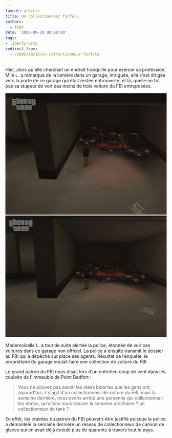 ```yaml
---
layout: article
title: Un collectionneur farfelu
authors:
  - fxbt
date: '2002-09-20 00:00:00'
tags:
- liberty-city
redirect_from:
  - /2002/09/19/un-collectionneur-farfelu
---
```


Hier, alors qu'elle cherchait un endroit tranquille pour exercer sa profession, Mlle L. a remarqué de la lumière dans un garage, intriguée, elle s'est dirigée vers la porte de ce garage qui était restée entrouverte, et là, quelle ne fut pas sa stupeur de voir pas moins de trois voiture du FBI entreposées.

![](/content/images/v1/user21/fbi_voitures_01.jpg)
![](/content/images/v1/user21/fbi_voitures_02.jpg)

Mademoiselle L. a tout de suite alertée la police, étonnée de voir ces voitures dans ce garage non officiel. La police a ensuite transmit le dossier au FBI qui a dépêché sur place ses agents. Résultat de l’enquête, le propriétaire du garage voulait faire une collection de voiture du FBI.

Le grand patron du FBI nous disait lors d'un entretien coup de vent dans les couloirs de l'immeuble de Point Bedfort :

> Vous ne pouvez pas savoir les idées bizarres que les gens ont, aujourd'hui, il s'agit d'un collectionneur de voiture du FBI, mais la semaine dernière, nous avons arrêté une personne qui collectionnait les dodos, qu'allons nous trouver la semaine prochaine ? un collectionneur de tank ?

En effet, les craintes du patron du FBI peuvent-être justifié puisque la police a démantelé la semaine dernière un réseau de collectionneur de camion de glaces qui en avait déjà écoulé plus de quarante à travers tout le pays.